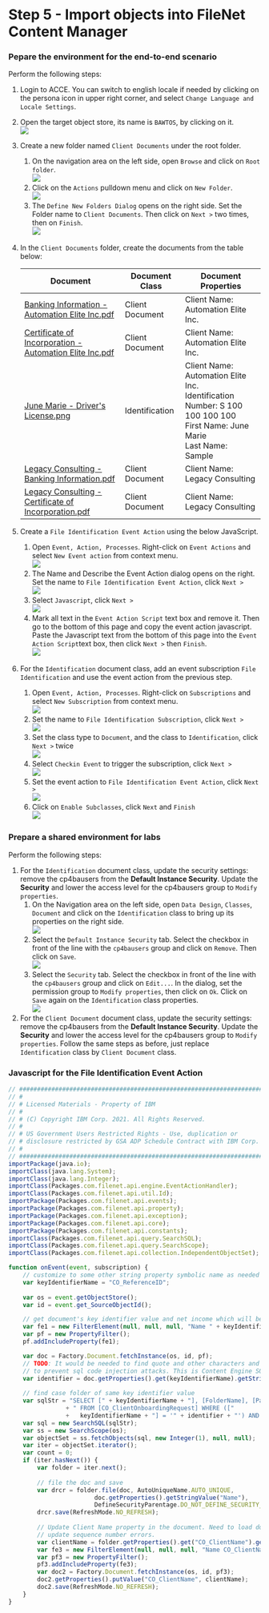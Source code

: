 # Step 5 - Import objects into FileNet Content Manager

### Pepare the environment for the end-to-end scenario

Perform the following steps:

1. Login to ACCE. You can switch to english locale if needed by clicking on the persona icon in upper right corner, and select `Change Language and Locale Settings`.

2. Open the target object store, its name is `BAWTOS`, by clicking on it.
   <br/><img src="images/content-open-bawtos.png" />
   
3. Create a new folder named `Client Documents` under the root folder.
   1. On the navigation area on the left side, open `Browse` and click on `Root folder`.
      <br/><img src="images/content-open-rootfolder.png" />
   2. Click on the `Actions` pulldown menu and click on `New Folder`.
      <br/><img src="images/content-create-folder.png" />
   3. The `Define New Folders Dialog` opens on the right side. Set the Folder name to `Client Documents`. Then click on `Next >` two times, then on `Finish`.
      <br/><img src="images/content-create-client-documents.png" />
   
4. In the `Client Documents` folder, create the documents from the table below:
   
   | Document                                                     | Document Class  | Document Properties                                          |
   | ------------------------------------------------------------ | --------------- | ------------------------------------------------------------ |
   | [Banking Information - Automation Elite Inc.pdf](/Solution%20Exports/FileNet%20Content%20Manager/Client%20Documents/Banking%20Information%20-%20Automation%20Elite%20Inc.pdf) | Client Document | Client Name: Automation Elite Inc.                           |
   | [Certificate of Incorporation - Automation Elite Inc.pdf](/Solution%20Exports/FileNet%20Content%20Manager/Client%20Documents/Certificate%20of%20Incorporation%20-%20Automation%20Elite%20Inc.pdf) | Client Document | Client Name: Automation Elite Inc.                           |
   | [June Marie - Driver's License.png](/Solution%20Exports/FileNet%20Content%20Manager/Client%20Documents/June%20Marie%20-%20Driver's%20License.png) | Identification  | Client Name: Automation Elite Inc.<br />Identification Number: S 100 100 100 100<br />First Name: June Marie<br />Last Name: Sample |
   | [Legacy Consulting - Banking Information.pdf](/Solution%20Exports/FileNet%20Content%20Manager/Client%20Documents/Legacy%20Consulting%20-%20Banking%20Information.pdf) | Client Document | Client Name: Legacy Consulting                               |
   | [Legacy Consulting - Certificate of Incorporation.pdf](/Solution%20Exports/FileNet%20Content%20Manager/Client%20Documents/Legacy%20Consulting%20-%20Certificate%20of%20Incorporation.pdf) | Client Document | Client Name: Legacy Consulting                               |
   
   
   
5. Create a `File Identification Event Action` using the below JavaScript.

   1. Open `Event, Action, Processes`. Right-click on `Event Actions` and select `New Event action` from context menu.
      <br/><img src="images/content-create-eventaction.png" />
   2. The Name and Describe the Event Action dialog opens on the right. Set the name to `File Identification Event Action`, click `Next >`
      <br/><img src="images/content-event-action-name.png"/>
   3. Select `Javascript`, click `Next >`
      <br/><img src="images/content-event-action-javascript.png" />
   4. Mark all text in the `Event Action Script` text box and remove it. Then go to the bottom of this page and copy the event action javascript. Paste the Javascript text from the bottom of this page into the `Event Action Script`text box, then click `Next >` then `Finish`.
      <br/><img src="images/content-event-action-script.png" />

6. For the `Identification` document class, add an event subscription `File Identification` and use the event action from the previous step.
   1. Open `Event, Action, Processes`. Right-click on `Subscriptions` and select `New Subscription` from context menu.
      <br/><img src="images/content-subscription1.png"/>
   2. Set the name to `File Identification Subscription`, click `Next >`
      <br/><img src="images/content-subscription2.png"/>   
   3. Set the class type to `Document`, and the class to `Identification`, click `Next >` twice
      <br/><img src="images/content-subscription3.png"/> 
   4. Select `Checkin Event` to trigger the subscription, click `Next >`
      <br/><img src="images/content-subscription4.png"/>  
   5. Set the event action to `File Identification Event Action`, click `Next >`
      <br/><img src="images/content-subscription5.png"/>
   6. Click on `Enable Subclasses`, click `Next` and `Finish`
      <br/><img src="images/content-subscription6.png"/>

### Prepare a shared environment for labs

Perform the following steps:

1. For the `Identification` document class, update the security settings: remove the cp4bausers from the **Default Instance Security**. Update the **Security** and lower the access level for the cp4bausers group to `Modify properties`.
   1. On the Navigation area on the left side, open `Data Design`, `Classes`, `Document` and click on the `Identification` class to bring up its properties on the right side.
      <br/><img src="images/content-security-id1.png"/>
   2. Select the `Default Instance Security` tab. Select the checkbox in front of the line with the `cp4bausers` group and click on `Remove`. Then click on `Save`.
      <br/><img src="images/content-security-id2.png"/>
   3. Select the `Security` tab. Select the checkbox in front of the line with the `cp4bausers` group and click on `Edit...`. In the dialog, set the permission group to `Modify properties`, then click on `Ok`. Click on `Save` again on the `Identification` class properties.
      <br/><img src="images/content-security-id3.png"/>
2. For the `Client Document` document class, update the security settings: remove the cp4bausers from the **Default Instance Security**. Update the **Security** and lower the access level for the cp4bausers group to `Modify properties`. Follow the same steps as before, just replace `Identification` class by `Client Document` class.


### Javascript for the File Identification Event Action

```javascript
// ###############################################################################
// #
// # Licensed Materials - Property of IBM
// #
// # (C) Copyright IBM Corp. 2021. All Rights Reserved.
// #
// # US Government Users Restricted Rights - Use, duplication or
// # disclosure restricted by GSA ADP Schedule Contract with IBM Corp.
// #
// ###############################################################################
importPackage(java.io);
importClass(java.lang.System);
importClass(java.lang.Integer);
importClass(Packages.com.filenet.api.engine.EventActionHandler);
importClass(Packages.com.filenet.api.util.Id);
importPackage(Packages.com.filenet.api.events);
importPackage(Packages.com.filenet.api.property);
importPackage(Packages.com.filenet.api.exception);
importPackage(Packages.com.filenet.api.core);
importPackage(Packages.com.filenet.api.constants);
importClass(Packages.com.filenet.api.query.SearchSQL);
importClass(Packages.com.filenet.api.query.SearchScope);
importClass(Packages.com.filenet.api.collection.IndependentObjectSet);

function onEvent(event, subscription) {
    // customize to some other string property symbolic name as needed
    var keyIdentifierName = "CO_ReferenceID";
    
    var os = event.getObjectStore();
    var id = event.get_SourceObjectId();

    // get document's key identifier value and net income which will be transfered into a case property
    var fe1 = new FilterElement(null, null, null, "Name " + keyIdentifierName, null);
    var pf = new PropertyFilter();
    pf.addIncludeProperty(fe1);

    var doc = Factory.Document.fetchInstance(os, id, pf);
    // TODO: It would be needed to find quote and other characters and handle properly, 
    // to prevent sql code injection attacks. This is Content Engine SQL though!
    var identifier = doc.getProperties().get(keyIdentifierName).getStringValue();
    
    // find case folder of same key identifier value
    var sqlStr = "SELECT [" + keyIdentifierName + "], [FolderName], [PathName], [CO_ClientName], [Id]" 
                + " FROM [CO_ClientOnboardingRequest] WHERE ([" 
                +   keyIdentifierName + "] = '" + identifier + "') AND ([CmAcmCaseState] < 3)";
    var sql = new SearchSQL(sqlStr);
    var ss = new SearchScope(os);
    var objectSet = ss.fetchObjects(sql, new Integer(1), null, null);
    var iter = objectSet.iterator();
    var count = 0;
    if (iter.hasNext()) {
        var folder = iter.next();
        
        // file the doc and save
        var drcr = folder.file(doc, AutoUniqueName.AUTO_UNIQUE,
                        doc.getProperties().getStringValue("Name"),
                        DefineSecurityParentage.DO_NOT_DEFINE_SECURITY_PARENTAGE);
        drcr.save(RefreshMode.NO_REFRESH);
        
        // Update Client Name property in the document. Need to load document again to prevent 
        // update sequence number errors.
        var clientName = folder.getProperties().get("CO_ClientName").getStringValue();
        var fe3 = new FilterElement(null, null, null, "Name CO_ClientName", null);
        var pf3 = new PropertyFilter();
        pf3.addIncludeProperty(fe3);
        var doc2 = Factory.Document.fetchInstance(os, id, pf3);
        doc2.getProperties().putValue("CO_ClientName", clientName);
        doc2.save(RefreshMode.NO_REFRESH);
    }
}

```
